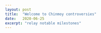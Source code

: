 ```yaml
---
layout: post
title:  "Welcome to Chinmoy controversies"
date:   2020-06-25
excerpt: "relay notable milestones"
---
```

